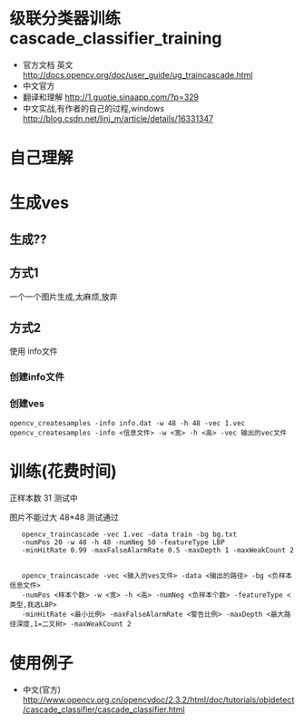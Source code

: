 # 级联分类器训练 cascade_classifier_training

* 官方文档 英文 http://docs.opencv.org/doc/user_guide/ug_traincascade.html
* 中文官方
* 翻译和理解 http://1.guotie.sinaapp.com/?p=329
* 中文实战,有作者的自己的过程,windows http://blog.csdn.net/linj_m/article/details/16331347

# 自己理解

# 生成ves

## 生成??

## 方式1

一个一个图片生成,太麻烦,放弃

## 方式2

使用 info文件

### 创建info文件

### 创建ves

    opencv_createsamples -info info.dat -w 48 -h 48 -vec 1.vec
    opencv_createsamples -info <信息文件> -w <宽> -h <高> -vec 输出的vec文件


# 训练(花费时间)
正样本数 31 测试中

图片不能过大 48*48 测试通过
```
   opencv_traincascade -vec 1.vec -data train -bg bg.txt 
   -numPos 20 -w 48 -h 48 -numNeg 50 -featureType LBP 
   -minHitRate 0.99 -maxFalseAlarmRate 0.5 -maxDepth 1 -maxWeakCount 2


   opencv_traincascade -vec <输入的ves文件> -data <输出的路径> -bg <负样本信息文件> 
   -numPos <样本个数> -w <宽> -h <高> -numNeg <负样本个数> -featureType <类型,我选LBP> 
   -minHitRate <最小比例> -maxFalseAlarmRate <警告比例> -maxDepth <最大路径深度,1=二叉树> -maxWeakCount 2
```

# 使用例子 

* 中文(官方)  http://www.opencv.org.cn/opencvdoc/2.3.2/html/doc/tutorials/objdetect/cascade_classifier/cascade_classifier.html